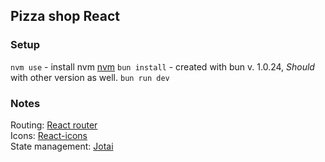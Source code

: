 ## Pizza shop React

### Setup

`nvm use` - install nvm [nvm](https://github.com/nvm-sh/nvm)
`bun install` - created with bun v. 1.0.24, *Should* with other version as well.
`bun run dev`


### Notes

Routing: [React router](https://reactrouter.com/en/main)  
Icons: [React-icons](https://react-icons.github.io/react-icons/)  
State management: [Jotai](https://jotai.org/)
